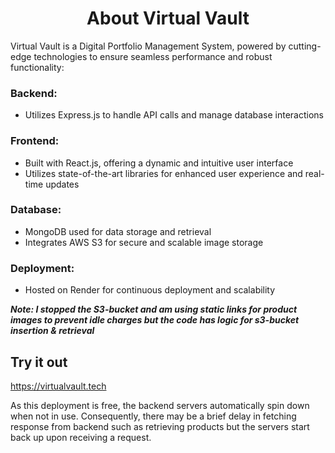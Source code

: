 <div align="center">
  <h1>About Virtual Vault</h1>
</div>

Virtual Vault is a Digital Portfolio Management System, powered by cutting-edge technologies to ensure seamless performance and robust functionality:

### Backend:
- Utilizes Express.js to handle API calls and manage database interactions

### Frontend:
- Built with React.js, offering a dynamic and intuitive user interface
- Utilizes state-of-the-art libraries for enhanced user experience and real-time updates

### Database:
- MongoDB used for data storage and retrieval
- Integrates AWS S3 for secure and scalable image storage

### Deployment:
- Hosted on Render for continuous deployment and scalability

***Note: I stopped the S3-bucket and am using static links for product images to prevent idle charges but the code has logic for s3-bucket insertion & retrieval***

## Try it out

https://virtualvault.tech

As this deployment is free, the backend servers automatically spin down when not in use. Consequently, there may be a brief delay in fetching response from backend such as retrieving products but the servers start back up upon receiving a request.
